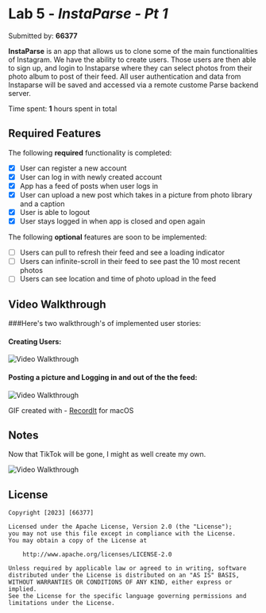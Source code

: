 # Lab 5 - *InstaParse - Pt 1*

Submitted by: **66377**

**InstaParse** is an app that allows us to clone some of the main functionalities of Instagram. We have the ability to create users. Those users are then able to sign up, and login to Instaparse where they can select photos from their photo album to post of their feed. All user authentication and data from Instaparse will be saved and accessed via a remote custome Parse backend server. 

Time spent: **1** hours spent in total

## Required Features

The following **required** functionality is completed:

- [x] User can register a new account
- [x] User can log in with newly created account
- [x] App has a feed of posts when user logs in
- [x] User can upload a new post which takes in a picture from photo library and a caption
- [x] User is able to logout
- [x] User stays logged in when app is closed and open again 
 
The following **optional** features are soon to be implemented:

- [ ] Users can pull to refresh their feed and see a loading indicator
- [ ] Users can infinite-scroll in their feed to see past the 10 most recent photos
- [ ] Users can see location and time of photo upload in the feed 

## Video Walkthrough

###Here's two walkthrough's of implemented user stories:

#### Creating Users:

<img src='http://g.recordit.co/IzNBpJQdMG.gif' title='Video Walkthrough' width='' alt='Video Walkthrough' />

#### Posting a picture and Logging in and out of the the feed:

<img src='http://g.recordit.co/3Cihpi3CHO.gif' title='Video Walkthrough' width='' alt='Video Walkthrough' />

<!-- Replace this with whatever GIF tool you used! -->
GIF created with - [RecordIt](https://recordit.co/) for macOS

## Notes

Now that TikTok will be gone, I might as well create my own.

<img src='https://media.tenor.com/xZRydwTh5dwAAAAd/birdman-hand-rub.gif' title='Video Walkthrough' width='' alt='Video Walkthrough' />

## License

    Copyright [2023] [66377]

    Licensed under the Apache License, Version 2.0 (the "License");
    you may not use this file except in compliance with the License.
    You may obtain a copy of the License at

        http://www.apache.org/licenses/LICENSE-2.0

    Unless required by applicable law or agreed to in writing, software
    distributed under the License is distributed on an "AS IS" BASIS,
    WITHOUT WARRANTIES OR CONDITIONS OF ANY KIND, either express or implied.
    See the License for the specific language governing permissions and
    limitations under the License.

